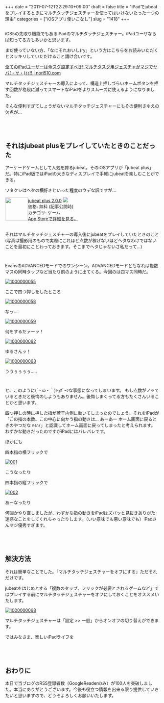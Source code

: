 +++
date = "2011-07-12T22:29:10+09:00"
draft = false
title = "iPadでjubeatをプレイするときにマルチタッチジェスチャーを使ってはいけないたった一つの理由"
categories = ["iOSアプリ使いこなし"]
slug = "1418"
+++

<img src="http://knk-n.com.s3-website-ap-northeast-1.amazonaws.com/images/2011/07/multi-tasking-ipad.png" alt="" class="aligncenter size-medium/">

iOS5の先取り機能でもあるiPadのマルチタッチジェスチャー。iPadユーザならば知ってる方も多いかと思います。

まだ使っていない方、「なにそれおいし(ry」という方はこちらをお読みいただくとスッキリしていただけること請け合いです。

<a rel="nofollow" target="_blank" href="http://nori510.com/archives/4720">全てのiPadユーザーは今スグ設定すべき!!マルチタスク用ジェスチャがマジでヤバ(・∀・)ｲｲ!! | nori510.com</a><a rel="nofollow" target="_blank" href="http://b.hatena.ne.jp/entry/http://nori510.com/archives/4720"><img border="0" src="http://b.hatena.ne.jp/entry/image/http://nori510.com/archives/4720" alt=""/></a>

マルチタッチジェスチャーの導入によって、構造上押しづらいホームボタンを押す回数が格段に減ってスマートなiPadをよりスムーズに使えるようになりました。

そんな便利すぎてしょうがないマルチタッチジェスチャーにもその便利さゆえの欠点が...<!--more-->

<p style="margin-top: 6em;">

<h2>それはjubeat plusをプレイしていたときのことだった</h2>
アーケードゲームとして人気を誇るjubeat。そのiOSアプリが「jubeat plus」だ。特にiPad版ではiPadの大きなディスプレイで手軽にjubeatを楽しむことができる。

ワタクシはヘタの横好きといった程度のウデな訳ですが...
<p style="margin-top: 1em;">
<div class="amz-etr-under"><div class="amz-left" style="float:left;"><div class="amz-image"><a href="http://itunes.apple.com/jp/app/jubeat-plus/id395192484?mt=8&uo=4" target="new"><img width="75" height="75" class="appsImg" src="http://a2.mzstatic.com/us/r1000/024/Purple/5d/a6/d4/mzi.ejbbokou.jpg" alt=""></a></div></div><div class="amz-right"><div class="amz-title"><a href="http://itunes.apple.com/jp/app/jubeat-plus/id395192484?mt=8&uo=4" target="new">jubeat plus 2.0.0</a> <a href="http://itunes.apple.com/jp/app/jubeat-plus/id395192484?mt=8&uo=4" target="itunes_store"><img src="http://ax.phobos.apple.com.edgesuite.net/ja_jp/images/web/linkmaker/badge_appstore-sm.gif" style="border: 0;"></a></div><div class="amz-detail">価格: 無料 (記事公開時)<br>カテゴリ: ゲーム<br><a href="http://itunes.apple.com/jp/app/jubeat-plus/id395192484?mt=8&uo=4" target="new">App Storeで詳細を見る。</a></div></div></div>
<br clear="all" />

それはマルチタッチジェスチャーの導入後にjubeatをプレイしていたときのこと
(写真は撮影用のもので実際にこれほど点数が稼げないほどヘタなわけではないことを最初にことわっておきます。そこまでヘタじゃないさ私だって...)

<p style="margin-top: 3em;">

EvansのADVANCEDモードでのワンシーン。ADVANCEDモードともなれば複数マスの同時タップなど当たり前のように出てくる。今回のは四マス同時だ。

<a rel="nofollow" target="_blank" href="http://www.flickr.com/photos/knk_n/5930132562/" title="1000000055 by kenke_n, on Flickr"><img class="flickr_photo" src="http://farm7.static.flickr.com/6023/5930132562_d439bb0186.jpg" alt="1000000055"/></a>

ここで四つ押しをしたところ

<a rel="nofollow" target="_blank" href="http://www.flickr.com/photos/knk_n/5929576181/" title="1000000058 by kenke_n, on Flickr"><img class="flickr_photo" src="http://farm7.static.flickr.com/6001/5929576181_d34fc93e81.jpg" alt="1000000058"/></a>

なっ....

<a rel="nofollow" target="_blank" href="http://www.flickr.com/photos/knk_n/5930133170/" title="1000000059 by kenke_n, on Flickr"><img class="flickr_photo" src="http://farm7.static.flickr.com/6014/5930133170_81f62c54a4.jpg" alt="1000000059"/></a>

何をするだァーッ！　

<a rel="nofollow" target="_blank" href="http://www.flickr.com/photos/knk_n/5930133448/" title="1000000062 by kenke_n, on Flickr"><img class="flickr_photo" src="http://farm7.static.flickr.com/6003/5930133448_a17d0caf40.jpg" alt="1000000062"/></a>

ゆるさんッ！

<a rel="nofollow" target="_blank" href="http://www.flickr.com/photos/knk_n/5930133754/" title="1000000063 by kenke_n, on Flickr"><img class="flickr_photo" src="http://farm7.static.flickr.com/6125/5930133754_86a57bc884.jpg" alt="1000000063"/></a>

ううぅぅぅぅ.....

<p style="margin-top: 3em;">

と、このように(´・ω・｀)ｼｮﾎﾞｰﾝな事態になってしまいます。
もし点数がノッているときだと後悔のしようもありません。後悔しまくってる方もたくさんいることかと思います。

四つ押しの時に押した指が若干内側に動いてしまったのでしょう。それをiPadが「この指の本数、この中心に向かう指の動きは... あーあー ホーム画面に戻るときのやつだな ﾊｲﾊｲ」と認識してホーム画面に戻ってしまったと考えられます。わずかな動きだったのですがiPadにはバレバレです。

ほかにも

四本指の横フリックで

<a rel="nofollow" target="_blank" href="http://www.flickr.com/photos/knk_n/5930192472/" title="001 by kenke_n, on Flickr"><img class="flickr_photo" src="http://farm7.static.flickr.com/6130/5930192472_5d64df41ca.jpg" alt="001"/></a>

こうなったり

四本指の縦フリックで

<a rel="nofollow" target="_blank" href="http://www.flickr.com/photos/knk_n/5930192568/" title="002 by kenke_n, on Flickr"><img class="flickr_photo" src="http://farm7.static.flickr.com/6030/5930192568_9e304f9627.jpg" alt="002"/></a>

あーなったり

何回かやり直しましたが、わずかな指の動きをiPadはズバッと見抜きありがた迷惑なことをしてくれちゃったりします。（いい意味でも悪い意味でも）iPadさんマジ優秀すぎます。


<p style="margin-top: 6em;">

<h2>解決方法</h2>
それは簡単なことでした。「マルチタッチジェスチャーをオフにする」ただそれだけです。

jubeatをはじめとする「複数のタップ、フリックが必要とされるゲームなど」ではプレイする前にマルチタッチジェスチャーをオフにしておくことをオススメいたします。

<a rel="nofollow" target="_blank" href="http://www.flickr.com/photos/knk_n/5930205054/" title="1000000068 by kenke_n, on Flickr"><img class="flickr_photo" src="http://farm7.static.flickr.com/6130/5930205054_7c609d5b97.jpg" alt="1000000068"/></a>

マルチタッチジェスチャーは「設定 >> 一般」からオンオフの切り替えができます。

ではみなさま、楽しいiPadライフを

<p style="margin-top: 6em;">

<h2>おわりに</h2>
本日で当ブログのRSS登録者数（GoogleReaderのみ）が100人を突破しました。本当にありがとうございます。今後も役立つ情報を出来る限り提供していきたいと思いますので、どうぞよろしくお願いいたします。
